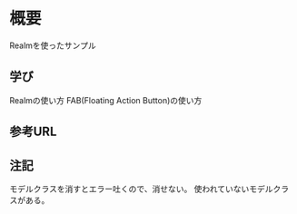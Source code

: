 # 概要
Realmを使ったサンプル

## 学び
Realmの使い方
FAB(Floating Action Button)の使い方

## 参考URL

## 注記
モデルクラスを消すとエラー吐くので、消せない。
使われていないモデルクラスがある。

